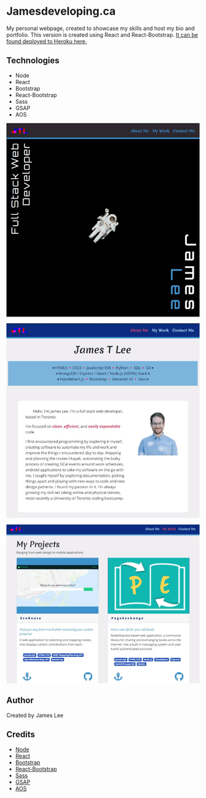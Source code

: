 # Jamesdeveloping.ca

My personal webpage, created to showcase my skills and host my bio and portfolio. This version is created using React and React-Bootstrap. [It can be found deployed to Heroku here.](https://jamesdeveloping-react.herokuapp.com/)

## Technologies

-   Node
-   React
-   Bootstrap
-   React-Bootstrap
-   Sass
-   GSAP
-   AOS


![Landing Page](./readmeAssets/landing.jpg)


![About Page](./readmeAssets/about.jpg)


![Portfolio Page](./readmeAssets/portfolio.jpg)



## Author

Created by James Lee

## Credits

-   [Node](https://nodejs.org/en/)
-   [React](https://reactjs.org/)
-   [Bootstrap](https://getbootstrap.com/)
-   [React-Bootstrap](https://github.com/react-bootstrap/react-bootstrap)
-   [Sass](https://sass-lang.com/)
-   [GSAP](https://greensock.com/gsap/)
-   [AOS](https://michalsnik.github.io/aos/)
